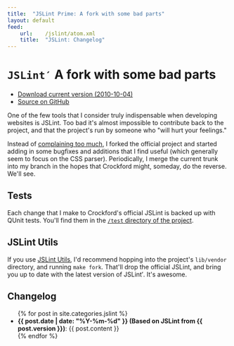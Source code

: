```yaml
---
title:  "JSLint Prime: A fork with some bad parts"
layout: default
feed:   
    url:    /jslint/atom.xml
    title:  "JSLint: Changelog"
---
```

`JSLint′` A fork with some bad parts
====================================

<ul class="actions">
  <li><a href="http://github.com/mikewest/jslint/tarball/v2010-10-04a" class="cta">Download current version (2010-10-04)</a></li> 
  <li><a href="http://github.com/mikewest/jslint" class="cta">Source on GitHub</a></li> 
</ul>

One of the few tools that I consider truly indispensable when developing
websites is JSLint. Too bad it's almost impossible to contribute back to
the project, and that the project's run by someone who "will hurt your
feelings."

Instead of [complaining too much][badparts], I forked the official project
and started adding in some bugfixes and additions that I find useful (which
generally seem to focus on the CSS parser).  Periodically, I merge the
current trunk into my branch in the hopes that Crockford might, someday, do
the reverse.  We'll see.

[badparts]: http://mikewest.org/2010/05/jslint-needs-some-bad-parts

Tests
-----

Each change that I make to Crockford's official JSLint is backed up with QUnit
tests.  You'll find them in the [`/test` directory of the project][test].

[test]: http://github.com/mikewest/jslint/tree/master/test/

JSLint Utils
------------

If you use [JSLint Utils][utils], I'd recommend hopping into the project's
`lib/vendor` directory, and running `make fork`.  That'll drop the official
JSLint, and bring you up to date with the latest version of JSLint′.  It's
awesome.

[utils]:  /jslint_utils/

Changelog
---------

<ul>
{% for post in site.categories.jslint %}
  <li><strong>{{ post.date | date: "%Y-%m-%d" }} (Based on JSLint from {{ post.version }})</strong>: {{ post.content }}</li>
{% endfor %}
</ul>
